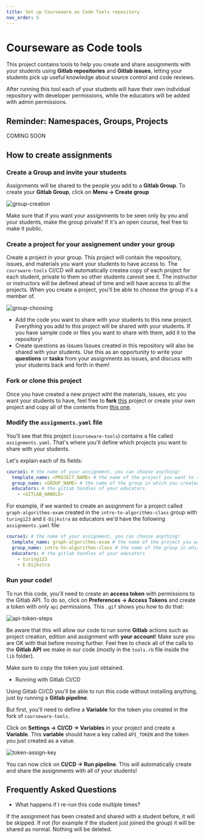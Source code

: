 ```yaml
---
title: Set up Courseware as Code Tools repository
nav_order: 5
---
```

# Courseware as Code tools

This project contains tools to help you create and share assignments with your students using **Gitlab repositories** and **Gitlab issues**, letting your students pick up useful knowledge about source control and code reviews.

After running this tool each of your students will have their own individual repository with developer permissions, while the educators will be added with admin permissions.
## Reminder: Namespaces, Groups, Projects
COMING SOON

## How to create assignments

### Create a Group and invite your students

Assignments will be shared to the people you add to a **Gitlab Group**.
To create your **Gitlab Group**, click on **Menu -> Create group**

![group-creation](https://i.imgur.com/nujGwo7.png)

Make sure that if you want your assignments to be seen only by you and your students, make the group private!
If it's an open course, feel free to make it public. 

### Create a project for your assignement under your group

Create a project in your group. This project will contain the repository, issues, and materials you want your students to have access to. The `coursware-tools` CI/CD will automatically createa  copy of each project for each student, private to them so other students cannot see it. The instructor or instructors will be defined ahead of time and will have access to all the projects. When you create a project, you'll be able to choose the group it's a member of.

![group-choosing](https://i.imgur.com/Nhh9bne.png)

- Add the code you want to share with your students to this new project.
  Everything you add to this project will be shared with your students.
  If you have sample code or files you want to share with them, add it to the repository!
- Create questions as issues
  Issues created in this repository will also be shared with your students. Use this as an opportunity to write your **questions** or **tasks** from your assignments as issues, and discuss with your students back and forth in them!
    
### Fork or clone this project

Once you have created a new project wiht the materials, issues, etc you want your students to have, feel free to **fork** [this](https://gitlab.com/courseware-as-code/courseware-template/-/forks/new) project or create your own project and copy all of the contents from [this one](https://gitlab.com/courseware-as-code/courseware-tools).

### Modify the `assignments.yaml` file

You'll see that this project (`courseware-tools`) contains a file called `assignments.yaml`.
That's where you'll define which projects you want to share with your students.

Let's explain each of its fields:
```yaml
course1: # the name of your assignment, you can choose anything!
  template_name: <PROJECT_NAME> # the name of the project you want to share with your students
  group_name: <GROUP_NAME> # the name of the group in which you created your assignments
  educators: # the gitlab handles of your educators
    - <GITLAB_HANDLE>
```

For example, if we wanted to create an assignment for a project called `graph-algorithms-exam` created in the `intro-to-algorithms-class` group with `turing123` and `E-Dijkstra` as educators we'd have the following `assignments.yaml` file:

```yaml
course1: # the name of your assignment, you can choose anything!
  template_name: graph-algorithms-exam # the name of the project you want to share with your students
  group_name: intro-to-algorithms-class # the name of the group in which you created your assignments
  educators: # the gitlab handles of your educators
    - turing123
    - E-Dijkstra
```

### Run your code!

To run this code, you'll need to create an **access token** with permissions to the Gitlab API.
To do so, click on **Preferences -> Access Tokens** and create a token with only `api` permissions.
This `.gif` shows you how to do that:

![api-token-steps](https://i.imgur.com/x9pvr97.gif)

Be aware that this will allow our code to run some **Gitlab** actions such as project creation, edition and assignment with **your account**!
Make sure you are OK with that before moving further.
Feel free to check all of the calls to the **Gitlab API** we make in our code (mostly in the `tools.rb` file inside the `lib` folder).

Make sure to copy the token you just obtained.

- Running with Gitlab CI/CD

Using Gitlab CI/CD you'll be able to run this code without installing anything, just by running a **Gitlab pipeline**.

But first, you'll need to define a **Variable** for the token you created in the fork of `courseware-tools`.

Click on **Settings -> CI/CD -> Variables** in your project and create a **Variable**. This **variable** should have a key called `API_TOKEN` and the token you just created as a value.

![token-assign-key](https://i.imgur.com/RnudAdi.gif)

You can now click on **CI/CD -> Run pipeline**.
This will automatically create and share the assignments with all of your students!

## Frequently Asked Questions

- What happens if I re-run this code multiple times?

If the assignment has been created and shared with a student before, it will be skipped.
If not (for example if the student just joined the group) it will be shared as normal.
Nothing will be deleted.